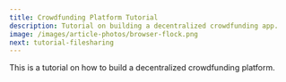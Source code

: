 ```yaml
---
title: Crowdfunding Platform Tutorial
description: Tutorial on building a decentralized crowdfunding app.
image: /images/article-photos/browser-flock.png
next: tutorial-filesharing
---
```


This is a tutorial on how to build a decentralized crowdfunding platform.